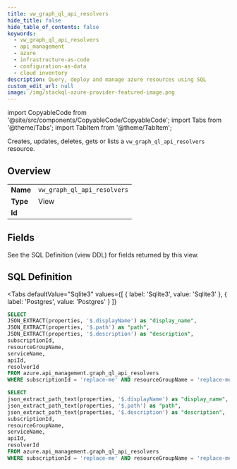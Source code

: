 ```yaml
--- 
title: vw_graph_ql_api_resolvers
hide_title: false
hide_table_of_contents: false
keywords:
  - vw_graph_ql_api_resolvers
  - api_management
  - azure
  - infrastructure-as-code
  - configuration-as-data
  - cloud inventory
description: Query, deploy and manage azure resources using SQL
custom_edit_url: null
image: /img/stackql-azure-provider-featured-image.png
---
```


import CopyableCode from '@site/src/components/CopyableCode/CopyableCode';
import Tabs from '@theme/Tabs';
import TabItem from '@theme/TabItem';

Creates, updates, deletes, gets or lists a <code>vw_graph_ql_api_resolvers</code> resource.

## Overview
<table><tbody>
<tr><td><b>Name</b></td><td><code>vw_graph_ql_api_resolvers</code></td></tr>
<tr><td><b>Type</b></td><td>View</td></tr>
<tr><td><b>Id</b></td><td><CopyableCode code="azure.api_management.vw_graph_ql_api_resolvers" /></td></tr>
</tbody></table>

## Fields

See the SQL Definition (view DDL) for fields returned by this view.

## SQL Definition

<Tabs
defaultValue="Sqlite3"
values={[
{ label: 'Sqlite3', value: 'Sqlite3' },
{ label: 'Postgres', value: 'Postgres' }
]}
>
<TabItem value="Sqlite3">

```sql
SELECT
JSON_EXTRACT(properties, '$.displayName') as "display_name",
JSON_EXTRACT(properties, '$.path') as "path",
JSON_EXTRACT(properties, '$.description') as "description",
subscriptionId,
resourceGroupName,
serviceName,
apiId,
resolverId
FROM azure.api_management.graph_ql_api_resolvers
WHERE subscriptionId = 'replace-me' AND resourceGroupName = 'replace-me' AND serviceName = 'replace-me' AND apiId = 'replace-me';
```

</TabItem>
<TabItem value="Postgres">

```sql
SELECT
json_extract_path_text(properties, '$.displayName') as "display_name",
json_extract_path_text(properties, '$.path') as "path",
json_extract_path_text(properties, '$.description') as "description",
subscriptionId,
resourceGroupName,
serviceName,
apiId,
resolverId
FROM azure.api_management.graph_ql_api_resolvers
WHERE subscriptionId = 'replace-me' AND resourceGroupName = 'replace-me' AND serviceName = 'replace-me' AND apiId = 'replace-me';
```

</TabItem>
</Tabs>
